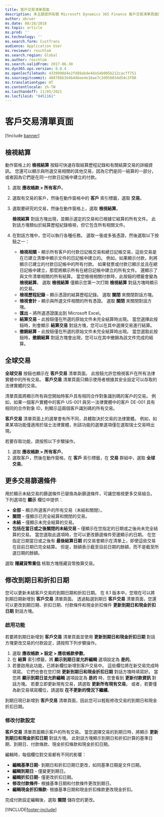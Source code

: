 ```yaml
---
title: 客戶交易清單頁面
description: 本主題提供有關 Microsoft Dynamics 365 Finance 客戶交易清單頁面的資訊。
author: abruer
ms.date: 08/28/2018
ms.topic: article
ms.prod: ''
ms.technology: ''
ms.search.form: CustTrans
audience: Application User
ms.reviewer: roschlom
ms.search.region: Global
ms.author: roschlom
ms.search.validFrom: 2017-06-30
ms.dyn365.ops.version: 8.0.4
ms.openlocfilehash: 4339990d4e2fd89abde4da54b005b212cacff751
ms.sourcegitcommit: 408786b164b44bee4e16ae7c3d956034d54c3f80
ms.translationtype: HT
ms.contentlocale: zh-TW
ms.lasthandoff: 11/05/2021
ms.locfileid: "8451161"
---
```

# <a name="customer-transactions-list-page"></a>客戶交易清單頁面

[!include [banner](../includes/banner.md)]

## <a name="view-settlements"></a>檢視結算

動作窗格上的 **檢視結算** 按鈕可快速存取結算歷程記錄和有關結算交易的詳細資訊。 您還可以顯示與所選交易相關的其他交易，因為它們是同一結算的一部分，或者因為它們是在同一付款日記帳中建立的付款。

1. 選取 **應收帳款 \> 所有客戶**。
2. 選取有交易的客戶，然後在動作窗格中的 **客戶** 索引標籤，選取 **交易**。
3. 選取要研究的交易，然後在動作窗格上，選取 **檢視結算**。

    **檢視結算** 對話方塊出現，並顯示選定的交易和已根據它結算的所有文件。 此對話方塊類似於結算歷程紀錄檢視，但它包含所有相關文件。

4. 在對話方塊中，您可以執行各種任務。 選取一張或多張憑證，然後選取以下按鈕之一：

    - **檢視相關** – 顯示所有客戶的付款日記帳交易和總日記帳交易，這些交易是在已建立清單中顯示文件的日記帳中建立的。 例如，如果顯示付款，則將顯示已建立的付款日記帳中的所有付款。 如果發票或付款已顯示並且在總日記帳中建立，那麼將顯示所有在總日記帳中建立的所有文件。 還顯示了與文件清單相關的所有結算。 當您檢視相關付款時，此按鈕的標籤會變為 **檢視結算**。 選取 **檢視結算** 僅顯示您第一次打開 **檢視結算** 對話方塊時顯示的交易。
    - **檢視歷程記錄** – 顯示憑證的結算歷程記錄。 選取 **關閉** 來關閉對話方塊。
    - **檢視會計** – 顯示與所選文件相關的所有憑證。 選取 **關閉** 來關閉對話方塊。
    - **匯出** – 將所選憑證匯出到 Microsoft Excel。
    - **結算交易** – 此按鈕僅在所選的原始文件未完全結算時出現。 當您選擇此按鈕時，則會顯示 **結算交易** 對話方塊，您可以在其中選擇交易進行結算。
    - **撤銷結算** – 此按鈕僅在所選的原始文件未完全結算時出現。 當您選取此按鈕時，**撤銷結算** 對話方塊會出現，您可以在其中撤銷為該文件完成的結算。

## <a name="global-transactions"></a>全球交易

**全球交易** 按鈕也顯示在 **客戶交易** 清單頁面。 此按鈕允許您檢視客戶在所有法律實體中的所有交易。 **客戶交易** 清單頁面只顯示使用者根據其安全設定可以存取的法律實體的交易。

清單頁面將顯示所有與您開始時客戶具有相同合作對象識別碼的客戶的交易。 例如，如果一個客戶實體中的客戶 US-001 與另一法律實體中的客戶 DE-001 具有相同的合作對象 ID，則顯示這兩個客戶識別碼的所有交易。

**客戶交易** 清單頁面上的選單會有所不同，具體取決於交易的法律實體。 例如，如果某項功能僅適用於瑞士法律實體，則該功能的選單選項僅在選取瑞士交易時出現。

若要存取功能，請按照以下步驟操作。

1. 選取 **應收帳款 \> 所有客戶**。
2. 選取客戶，然後在動作窗格，在 **客戶** 索引標籤，在 **交易** 群組中，選取 **全球交易**。

## <a name="more-transaction-filters"></a>更多交易篩選條件 

用於顯示未結交易的篩選條件已替換為新篩選條件，可讓您檢視更多交易組合。 下列選項在 **顯示** 欄位中提供：

- **全部** – 顯示所選客戶的所有交易（未結和關閉）。
- **關閉** – 僅顯示已完全結算和關閉的交易。
- **未結** – 僅顯示未完全結算的交易。
- **包括在當日或之後關閉的未結交易** – 僅顯示在您指定的日期或之後尚未完全結算的交易。 當您選取此選項時，您可以更改篩選條件旁邊顯示的日期。 在您指定日期當日或之後有 **最後結算日期** 的交易會顯示在清單上，即使這些交易在目前日期已完全結算。 但是，餘額表示截至目前日期的餘額，而不是截至所選日期的餘額。

選取 **隱藏貨幣重估** 核取方塊隱藏貨幣換算交易。

## <a name="modify-due-dates-and-discount-dates"></a>修改到期日和折扣日期

您可以更新未結客戶交易的到期日期和折扣日期。 在 8.1 版本中，您現在可以將到期日期新增到 **客戶交易** 清單頁面。 透過點選到期日 **客戶交易** 清單頁面，您還可以更改到期日期、折扣日期、付款條件和現金折扣條件 **更新到期日和現金折扣日期** 對話方塊。

### <a name="activate-the-feature"></a>啟用功能

若要將到期日新增到 **客戶交易** 清單頁面並使用 **更新到期日和現金折扣日期** 對話方塊更改交易的付款設定，請按照下列步驟操作。

1. 選取 **應收帳款 \> 設定 \> 應收帳款參數**。
2. 在 **結算** 索引標籤，將 **顯示到期日並允許編輯** 選項設定為 **是的**。
3. 若要啟用此功能，已將新欄位新增到客戶交易中。 這些欄位將在新交易完成時填寫。 它們也會在您打開 **更新到期日和現金折扣日期** 對話方塊時填寫好。 當您將 **顯示到期日並允許編輯** 選項設定為 **是的** 時，您會看到 **更新付款資訊** 對話方塊。  若要立即更新現有交易，請選取 **更新所有現有交易**。 或者，若要僅為新交易填寫欄位，請選取 **在不更新的情況下繼續**。

到期日現已新增到 **客戶交易** 清單頁面，因此您可以輕鬆修改交易的到期日和現金折扣日期。

### <a name="modify-the-payment-settings"></a>修改付款設定

**客戶交易** 清單頁面顯示客戶的所有交易。 當您選擇交易的到期日時，將顯示 **更新到期日和現金折扣日期** 對話方塊。 此對話方塊顯示到期日和折扣計算的基準日期、到期日、付款條款、現金折扣條款和現金折扣日期。

編輯時，每個欄位對交易都有不同的影響：

- **編輯基準日期**- 到期日和折扣日期已更改，如同基準日期是文件日期。
- **編輯到期日** - 僅變更到期日。
- **編輯折扣日期**- 僅更改折扣日期。
- **修改付款條件**- 根據基準日期和付款條件更改到期日。
- **編輯現金折扣條款**- 根據基準日期和現金折扣條款更改現金折扣。

完成付款設定編輯後，選取 **關閉** 儲存您的更改。


[!INCLUDE[footer-include](../../includes/footer-banner.md)]
